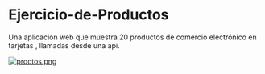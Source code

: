 # Ejercicio-de-Productos
Una aplicación web que muestra 20 productos de comercio electrónico en tarjetas , llamadas desde una api.

[![proctos.png](https://i.postimg.cc/GpFJ4jBD/proctos.png)](https://postimg.cc/Y4SmVYz2)